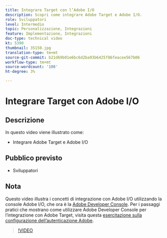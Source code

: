 ```yaml
---
title: Integrare Target con l’Adobe I/O
description: Scopri come integrare Adobe Target e Adobe I/O.
role: Sviluppatori
level: Intermedio
topic: Personalizzazione, Integrazioni
feature: Implementazione, Integrazioni
doc-type: technical video
kt: 5390
thumbnail: 35150.jpg
translation-type: tm+mt
source-git-commit: b21d69b01e6bc6d2ba93b6425f86feacee567b06
workflow-type: tm+mt
source-wordcount: '108'
ht-degree: 3%

---
```



# Integrare Target con Adobe I/O

## Descrizione

In questo video viene illustrato come:

* Integrare Adobe Target e Adobe I/O

## Pubblico previsto

* Sviluppatori

## Nota

Questo video illustra i concetti di integrazione con Adobe I/O utilizzando la console Adobe I/O, che ora è la [Adobe Developer Console](https://console.adobe.io/home). Per i passaggi pratici che mostrano come utilizzare Adobe Developer Console per l’integrazione con Adobe Target, visita questa [esercitazione sulla configurazione dell’autenticazione Adobe](https://docs.adobe.com/content/help/en/target-learn/tutorials/apis/configure-io-target-integration.html#tutorials).

>[!VIDEO](https://video.tv.adobe.com/v/35150/?quality=12)


